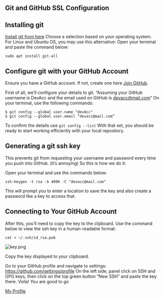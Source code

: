 ## Git and GitHub SSL Configuration

## Installing git

[Install git from here](https://git-scm.com/downloads)
Choose a selection based on your operating system.
For Linux and Ubuntu OS, you may use this alternative:
Open your terminal and paste the command below:

```shell
sudo apt install git-all
```

## Configure git with your GitHub Account
Ensure you have a GitHub account. If not, create one here [Join GitHub](https://github.com/join).

First of all, we’ll configure your details to git.
“Assuming your GitHub username is DevAcc and the email used on GitHub is devacc@mail.com”
On your terminal, use the following commands:

```shell
$ git config --global user.name "devAcc"
$ git config --global user.email “devacc@mail.com”
```

To confirm the details use  ``` git config --list ```
With that set, you should be ready to start working efficiently with your local repository.

## Generating a git ssh key
This prevents git from requesting your username and password every time you push into GitHub. (it’s annoying)
So this is how we do it:

Open your terminal and use the commands below:
```shell
ssh-keygen -t rsa -b 4096 -C "devacc@mail.com"
```
This will prompt you to enter a location to save the key and also create a password like a key to access that.

## Connecting to Your GitHub Account

After this, you’ll need to copy the key to the clipboard.
Use the command below to view the ssh key in a human-readable format:

```shell
cat < ~/.ssh/id_rsa.pub
```

![key.png](https://cdn.hashnode.com/res/hashnode/image/upload/v1620758991329/Q3VOjCzPb.png)

Copy the key displayed to your clipboard.

Go to your GitHub profile and navigate to settings: https://github.com/settings/profile
On the left side, panel click on SSH and GPG keys, then click on the top green button “New SSH” and paste the key there.
Voila! You are good to go

[My Profile](https://chrisdev.netlify.app/)
